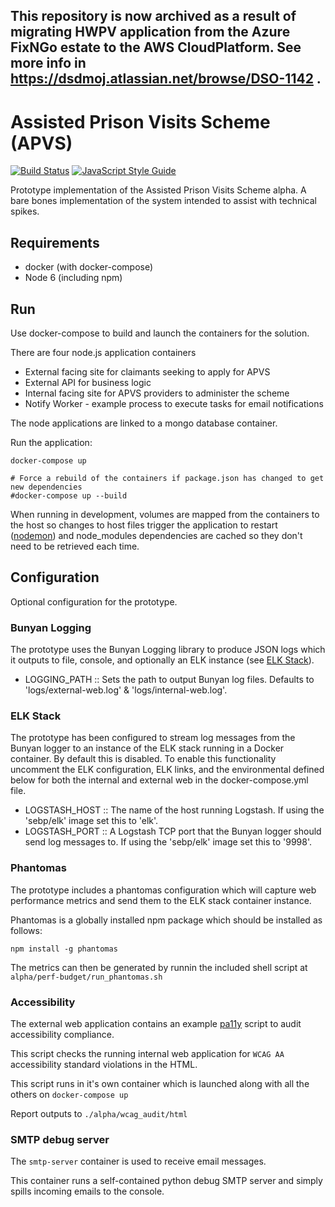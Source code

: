 ## This repository is now archived as a result of migrating HWPV application from the Azure FixNGo estate to the AWS CloudPlatform. See more info in https://dsdmoj.atlassian.net/browse/DSO-1142 .

# Assisted Prison Visits Scheme (APVS)

[![Build Status](https://travis-ci.org/ministryofjustice/apvs.svg?branch=develop)](https://travis-ci.org/ministryofjustice/apvs?branch=develop)
[![JavaScript Style Guide](https://img.shields.io/badge/code%20style-standard-brightgreen.svg)](http://standardjs.com/)

Prototype implementation of the Assisted Prison Visits Scheme alpha. A bare bones implementation of the system intended to assist with technical spikes.

## Requirements

* docker (with docker-compose)
* Node 6 (including npm)

## Run

Use docker-compose to build and launch the containers for the solution.

There are four node.js application containers
* External facing site for claimants seeking to apply for APVS
* External API for business logic
* Internal facing site for APVS providers to administer the scheme
* Notify Worker - example process to execute tasks for email notifications

The node applications are linked to a mongo database container.

Run the application:
```
docker-compose up

# Force a rebuild of the containers if package.json has changed to get new dependencies
#docker-compose up --build
```

When running in development, volumes are mapped from the containers to the host so changes to host files trigger the application to restart ([nodemon](http://nodemon.io/)) and node_modules dependencies are cached so they don't need to be retrieved each time.

## Configuration
Optional configuration for the prototype.

### Bunyan Logging
The prototype uses the Bunyan Logging library to produce JSON logs which it outputs to file, console, and optionally an ELK instance (see [ELK Stack](#elk_stack)).

- LOGGING_PATH :: Sets the path to output Bunyan log files. Defaults to 'logs/external-web.log' & 'logs/internal-web.log'.

### ELK Stack
The prototype has been configured to stream log messages from the Bunyan logger to an instance of the ELK stack running in a Docker container. By default this is disabled. To enable this functionality uncomment the ELK configuration, ELK links, and the environmental defined below for both the internal and external web in the docker-compose.yml file.

- LOGSTASH_HOST :: The name of the host running Logstash. If using the 'sebp/elk' image set this to 'elk'.
- LOGSTASH_PORT :: A Logstash TCP port that the Bunyan logger should send log messages to. If using the 'sebp/elk' image set this to '9998'.

### Phantomas

The prototype includes a phantomas configuration which will capture web performance metrics and send them to the ELK stack container instance.

Phantomas is a globally installed npm package which should be installed as follows:

`npm install -g phantomas`

The metrics can then be generated by runnin the included shell script at `alpha/perf-budget/run_phantomas.sh`

### Accessibility

The external web application contains an example [pa11y](http://pa11y.org/) script to audit accessibility compliance.

This script checks the running internal web application for `WCAG AA` accessibility standard violations in the HTML.

This script runs in it's own container which is launched along with all the others on `docker-compose up`

Report outputs to `./alpha/wcag_audit/html`

### SMTP debug server

The `smtp-server` container is used to receive email messages.

This container runs a self-contained python debug SMTP server and simply spills incoming emails to the console.

